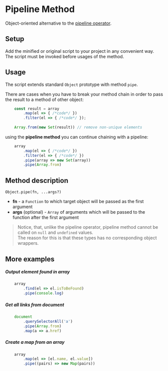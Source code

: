 # Pipeline Method
Object-oriented alternative to the [pipeline operator](https://developer.mozilla.org/en-US/docs/Web/JavaScript/Reference/Operators/Pipeline_operator).

## Setup
Add the minified or original script to your project in any convenient way.
The script must be invoked before usages of the method.

## Usage
The script extends standard `Object` prototype with method `pipe`.

There are cases when you have to break your method chain in order to pass the result to a method of other object:
```javascript
    const result = array
        .map(el => { /*code*/ })
        .filter(el => { /*code*/ });
    
    Array.from(new Set(result)) // remove non-unique elements
```

using the **pipeline method** you can continue chaining with a pipeline:
```javascript
    array
        .map(el => { /*code*/ })
        .filter(el => { /*code*/ })
        .pipe(array => new Set(array))
        .pipe(Array.from)
```

## Method description
`Object.pipe(fn, ...args?)`

- **fn** - a `Function` to which target object will be passed as the first argument 
- **args** (optional) - `Array` of arguments which will be passed to the function after the first argument

> Notice, that, unlike the pipeline operator, pipeline method cannot be called on `null` and `undefined` values. <br>
> The reason for this is that these types has no corresponding object wrappers.

## More examples
##### Output element found in array
```javascript
    array
        .find(el => el.isToBeFound)
        .pipe(console.log)
```
##### Get all links from document
```javascript
    document
        .querySelectorAll('a')
        .pipe(Array.from)
        .map(a => a.href)
```
##### Create a map from an array
```javascript
    array
        .map(el => [el.name, el.value])
        .pipe((pairs) => new Map(pairs))
```
